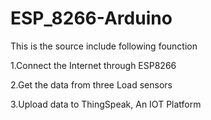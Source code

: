 # ESP_8266-Arduino

This is the source include following founction

1.Connect the Internet through ESP8266

2.Get the data from three Load sensors

3.Upload data to ThingSpeak, An IOT Platform 

